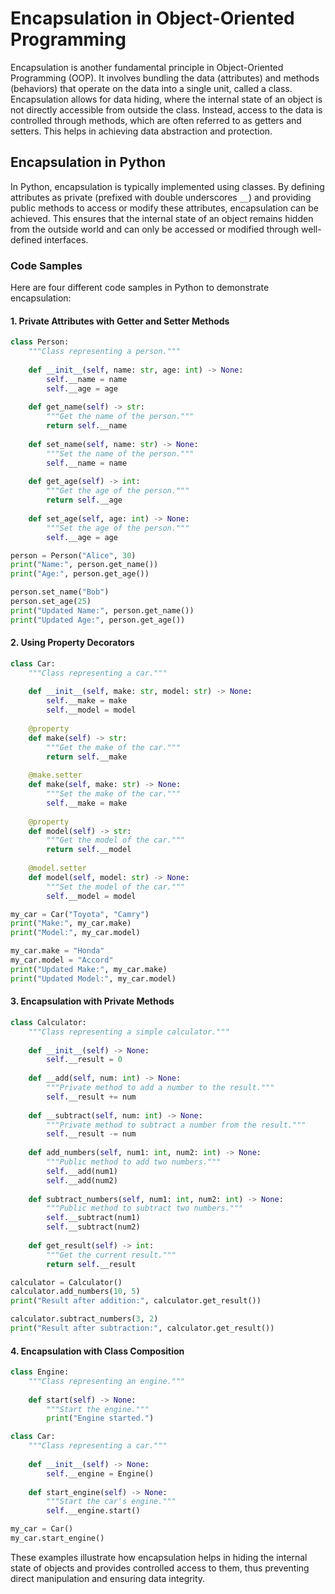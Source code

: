 # Encapsulation in Object-Oriented Programming

Encapsulation is another fundamental principle in Object-Oriented Programming (OOP). It involves bundling the data (attributes) and methods (behaviors) that operate on the data into a single unit, called a class. Encapsulation allows for data hiding, where the internal state of an object is not directly accessible from outside the class. Instead, access to the data is controlled through methods, which are often referred to as getters and setters. This helps in achieving data abstraction and protection.

## Encapsulation in Python

In Python, encapsulation is typically implemented using classes. By defining attributes as private (prefixed with double underscores `__`) and providing public methods to access or modify these attributes, encapsulation can be achieved. This ensures that the internal state of an object remains hidden from the outside world and can only be accessed or modified through well-defined interfaces.

### Code Samples

Here are four different code samples in Python to demonstrate encapsulation:

#### 1. Private Attributes with Getter and Setter Methods

```python
class Person:
    """Class representing a person."""
    
    def __init__(self, name: str, age: int) -> None:
        self.__name = name
        self.__age = age
    
    def get_name(self) -> str:
        """Get the name of the person."""
        return self.__name
    
    def set_name(self, name: str) -> None:
        """Set the name of the person."""
        self.__name = name
    
    def get_age(self) -> int:
        """Get the age of the person."""
        return self.__age
    
    def set_age(self, age: int) -> None:
        """Set the age of the person."""
        self.__age = age

person = Person("Alice", 30)
print("Name:", person.get_name())
print("Age:", person.get_age())

person.set_name("Bob")
person.set_age(25)
print("Updated Name:", person.get_name())
print("Updated Age:", person.get_age())
```

#### 2. Using Property Decorators

```python
class Car:
    """Class representing a car."""
    
    def __init__(self, make: str, model: str) -> None:
        self.__make = make
        self.__model = model
    
    @property
    def make(self) -> str:
        """Get the make of the car."""
        return self.__make
    
    @make.setter
    def make(self, make: str) -> None:
        """Set the make of the car."""
        self.__make = make
    
    @property
    def model(self) -> str:
        """Get the model of the car."""
        return self.__model
    
    @model.setter
    def model(self, model: str) -> None:
        """Set the model of the car."""
        self.__model = model

my_car = Car("Toyota", "Camry")
print("Make:", my_car.make)
print("Model:", my_car.model)

my_car.make = "Honda"
my_car.model = "Accord"
print("Updated Make:", my_car.make)
print("Updated Model:", my_car.model)
```

#### 3. Encapsulation with Private Methods

```python
class Calculator:
    """Class representing a simple calculator."""
    
    def __init__(self) -> None:
        self.__result = 0
    
    def __add(self, num: int) -> None:
        """Private method to add a number to the result."""
        self.__result += num
    
    def __subtract(self, num: int) -> None:
        """Private method to subtract a number from the result."""
        self.__result -= num
    
    def add_numbers(self, num1: int, num2: int) -> None:
        """Public method to add two numbers."""
        self.__add(num1)
        self.__add(num2)
    
    def subtract_numbers(self, num1: int, num2: int) -> None:
        """Public method to subtract two numbers."""
        self.__subtract(num1)
        self.__subtract(num2)
    
    def get_result(self) -> int:
        """Get the current result."""
        return self.__result

calculator = Calculator()
calculator.add_numbers(10, 5)
print("Result after addition:", calculator.get_result())

calculator.subtract_numbers(3, 2)
print("Result after subtraction:", calculator.get_result())
```

#### 4. Encapsulation with Class Composition

```python
class Engine:
    """Class representing an engine."""
    
    def start(self) -> None:
        """Start the engine."""
        print("Engine started.")

class Car:
    """Class representing a car."""
    
    def __init__(self) -> None:
        self.__engine = Engine()
    
    def start_engine(self) -> None:
        """Start the car's engine."""
        self.__engine.start()

my_car = Car()
my_car.start_engine()
```

These examples illustrate how encapsulation helps in hiding the internal state of objects and provides controlled access to them, thus preventing direct manipulation and ensuring data integrity.
